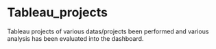 # Tableau_projects
Tableau projects of various datas/projects been performed and various analysis has been evaluated into the dashboard.
